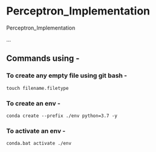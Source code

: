 # Perceptron_Implementation
Perceptron_Implementation

...

## Commands using -

### To create any empty file using git bash -
```
touch filename.filetype
```

### To create an env -
```
conda create --prefix ./env python=3.7 -y
``` 

### To activate an env -
```
conda.bat activate ./env
``` 

